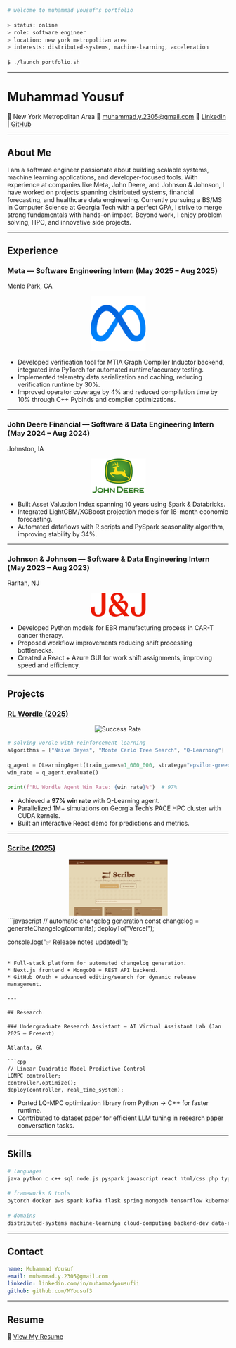 
```bash
# welcome to muhammad yousuf's portfolio

> status: online
> role: software engineer
> location: new york metropolitan area
> interests: distributed-systems, machine-learning, acceleration

$ ./launch_portfolio.sh
```

---

# Muhammad Yousuf

📍 New York Metropolitan Area
📧 [muhammad.y.2305@gmail.com](mailto:muhammad.y.2305@gmail.com)
🔗 [LinkedIn](https://www.linkedin.com/in/muhammadyousufii/) | [GitHub](https://github.com/MYousuf3)

---

## About Me

I am a software engineer passionate about building scalable systems, machine learning applications, and developer-focused tools. With experience at companies like Meta, John Deere, and Johnson & Johnson, I have worked on projects spanning distributed systems, financial forecasting, and healthcare data engineering. Currently pursuing a BS/MS in Computer Science at Georgia Tech with a perfect GPA, I strive to merge strong fundamentals with hands-on impact. Beyond work, I enjoy problem solving, HPC, and innovative side projects.

---

## Experience

### Meta — Software Engineering Intern (May 2025 – Aug 2025)

Menlo Park, CA
<div style="text-align:center">
    <img src="meta.png" width="125" alt="Meta">
</div>

* Developed verification tool for MTIA Graph Compiler Inductor backend, integrated into PyTorch for automated runtime/accuracy testing.
* Implemented telemetry data serialization and caching, reducing verification runtime by 30%.
* Improved operator coverage by 4% and reduced compilation time by 10% through C++ Pybinds and compiler optimizations.

---

### John Deere Financial — Software & Data Engineering Intern (May 2024 – Aug 2024)

Johnston, IA
<div style="text-align:center">
    <img src="deere.png" width="125" alt="DEERE">
</div>

* Built Asset Valuation Index spanning 10 years using Spark & Databricks.
* Integrated LightGBM/XGBoost projection models for 18-month economic forecasting.
* Automated dataflows with R scripts and PySpark seasonality algorithm, improving stability by 34%.

---

### Johnson & Johnson — Software & Data Engineering Intern (May 2023 – Aug 2023)

Raritan, NJ
<div style="text-align:center">
    <img src="jnj.png" width="125" alt="JNJ">
</div>

* Developed Python models for EBR manufacturing process in CAR-T cancer therapy.
* Proposed workflow improvements reducing shift processing bottlenecks.
* Created a React + Azure GUI for work shift assignments, improving speed and efficiency.

---

## Projects

### [RL Wordle (2025)](https://github.com/MYousuf3/wordle-rl)
<div style="text-align:center">
    <img src="demo.gif" width="250" alt="Success Rate">
</div>

```python
# solving wordle with reinforcement learning
algorithms = ["Naïve Bayes", "Monte Carlo Tree Search", "Q-Learning"]

q_agent = QLearningAgent(train_games=1_000_000, strategy="epsilon-greedy")
win_rate = q_agent.evaluate()

print(f"RL Wordle Agent Win Rate: {win_rate}%")  # 97%
```

* Achieved a **97% win rate** with Q-Learning agent.
* Parallelized 1M+ simulations on Georgia Tech’s PACE HPC cluster with CUDA kernels.
* Built an interactive React demo for predictions and metrics.

---

### [Scribe (2025)](https://github.com/MYousuf3/scribe)
<div style="text-align:center">
    <img src="scribe.png" width="225" alt="Scribe">
</div>
```javascript
// automatic changelog generation
const changelog = generateChangelog(commits);
deployTo("Vercel");

console.log("✅ Release notes updated!");
```

* Full-stack platform for automated changelog generation.
* Next.js frontend + MongoDB + REST API backend.
* GitHub OAuth + advanced editing/search for dynamic release management.

---

## Research

### Undergraduate Research Assistant — AI Virtual Assistant Lab (Jan 2025 – Present)

Atlanta, GA

```cpp
// Linear Quadratic Model Predictive Control
LQMPC controller;
controller.optimize();
deploy(controller, real_time_system);
```

* Ported LQ-MPC optimization library from Python → C++ for faster runtime.
* Contributed to dataset paper for efficient LLM tuning in research paper conversation tasks.

---

## Skills

```bash
# languages
java python c c++ sql node.js pyspark javascript react html/css php typescript bash  

# frameworks & tools
pytorch docker aws spark kafka flask spring mongodb tensorflow kubernetes git ci/cd  

# domains
distributed-systems machine-learning cloud-computing backend-dev data-engineering
```

---

## Contact

```yaml
name: Muhammad Yousuf
email: muhammad.y.2305@gmail.com
linkedin: linkedin.com/in/muhammadyousufii
github: github.com/MYousuf3
```

---

## Resume

📄 [View My Resume](MYousufResume27.pdf)
